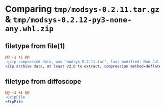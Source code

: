 # Comparing `tmp/modsys-0.2.11.tar.gz` & `tmp/modsys-0.2.12-py3-none-any.whl.zip`

## filetype from file(1)

```diff
@@ -1 +1 @@
-gzip compressed data, was "modsys-0.2.11.tar", last modified: Mon Jul 10 14:44:17 2023, max compression
+Zip archive data, at least v2.0 to extract, compression method=deflate
```

## filetype from diffoscope

```diff
@@ -1 +1 @@
-GzipFile
+ZipFile
```

